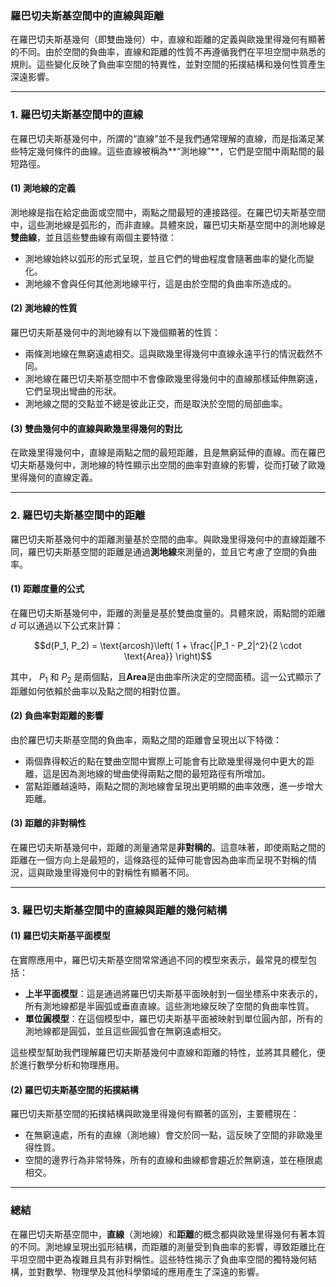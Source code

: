 ### **羅巴切夫斯基空間中的直線與距離**

在羅巴切夫斯基幾何（即雙曲幾何）中，直線和距離的定義與歐幾里得幾何有顯著的不同。由於空間的負曲率，直線和距離的性質不再遵循我們在平坦空間中熟悉的規則。這些變化反映了負曲率空間的特異性，並對空間的拓撲結構和幾何性質產生深遠影響。

---

### **1. 羅巴切夫斯基空間中的直線**

在羅巴切夫斯基幾何中，所謂的“直線”並不是我們通常理解的直線，而是指滿足某些特定幾何條件的曲線。這些直線被稱為**“測地線”**，它們是空間中兩點間的最短路徑。

#### **(1) 測地線的定義**

測地線是指在給定曲面或空間中，兩點之間最短的連接路徑。在羅巴切夫斯基空間中，這些測地線是弧形的，而非直線。具體來說，羅巴切夫斯基空間中的測地線是**雙曲線**，並且這些雙曲線有兩個主要特徵：
- 測地線始終以弧形的形式呈現，並且它們的彎曲程度會隨著曲率的變化而變化。
- 測地線不會與任何其他測地線平行，這是由於空間的負曲率所造成的。

#### **(2) 測地線的性質**

羅巴切夫斯基幾何中的測地線有以下幾個顯著的性質：
- 兩條測地線在無窮遠處相交。這與歐幾里得幾何中直線永遠平行的情況截然不同。
- 測地線在羅巴切夫斯基空間中不會像歐幾里得幾何中的直線那樣延伸無窮遠，它們呈現出彎曲的形狀。
- 測地線之間的交點並不總是彼此正交，而是取決於空間的局部曲率。

#### **(3) 雙曲幾何中的直線與歐幾里得幾何的對比**

在歐幾里得幾何中，直線是兩點之間的最短距離，且是無窮延伸的直線。而在羅巴切夫斯基幾何中，測地線的特性顯示出空間的曲率對直線的影響，從而打破了歐幾里得幾何的直線定義。

---

### **2. 羅巴切夫斯基空間中的距離**

羅巴切夫斯基幾何中的距離測量基於空間的曲率。與歐幾里得幾何中的直線距離不同，羅巴切夫斯基空間的距離是通過**測地線**來測量的，並且它考慮了空間的負曲率。

#### **(1) 距離度量的公式**

在羅巴切夫斯基幾何中，距離的測量是基於雙曲度量的。具體來說，兩點間的距離  $`d`$  可以通過以下公式來計算：


```math
d(P_1, P_2) = \text{arcosh}\left( 1 + \frac{|P_1 - P_2|^2}{2 \cdot \text{Area}} \right)
```


其中， $`P_1`$  和  $`P_2`$  是兩個點，且**Area**是由曲率所決定的空間面積。這一公式顯示了距離如何依賴於曲率以及點之間的相對位置。

#### **(2) 負曲率對距離的影響**

由於羅巴切夫斯基空間的負曲率，兩點之間的距離會呈現出以下特徵：
- 兩個靠得較近的點在雙曲空間中實際上可能會有比歐幾里得幾何中更大的距離，這是因為測地線的彎曲使得兩點之間的最短路徑有所增加。
- 當點距離越遠時，兩點之間的測地線會呈現出更明顯的曲率效應，進一步增大距離。

#### **(3) 距離的非對稱性**

在羅巴切夫斯基幾何中，距離的測量通常是**非對稱的**。這意味著，即使兩點之間的距離在一個方向上是最短的，這條路徑的延伸可能會因為曲率而呈現不對稱的情況，這與歐幾里得幾何中的對稱性有顯著不同。

---

### **3. 羅巴切夫斯基空間中的直線與距離的幾何結構**

#### **(1) 羅巴切夫斯基平面模型**

在實際應用中，羅巴切夫斯基空間常常通過不同的模型來表示，最常見的模型包括：
- **上半平面模型**：這是通過將羅巴切夫斯基平面映射到一個坐標系中來表示的，所有測地線都是半圓弧或垂直直線。這些測地線反映了空間的負曲率性質。
- **單位圓模型**：在這個模型中，羅巴切夫斯基平面被映射到單位圓內部，所有的測地線都是圓弧，並且這些圓弧會在無窮遠處相交。

這些模型幫助我們理解羅巴切夫斯基幾何中直線和距離的特性，並將其具體化，便於進行數學分析和物理應用。

#### **(2) 羅巴切夫斯基空間的拓撲結構**

羅巴切夫斯基空間的拓撲結構與歐幾里得幾何有顯著的區別，主要體現在：
- 在無窮遠處，所有的直線（測地線）會交於同一點，這反映了空間的非歐幾里得性質。
- 空間的邊界行為非常特殊，所有的直線和曲線都會趨近於無窮遠，並在極限處相交。

---

### **總結**

在羅巴切夫斯基空間中，**直線**（測地線）和**距離**的概念都與歐幾里得幾何有著本質的不同。測地線呈現出弧形結構，而距離的測量受到負曲率的影響，導致距離比在平坦空間中更為複雜且具有非對稱性。這些特性揭示了負曲率空間的獨特幾何結構，並對數學、物理學及其他科學領域的應用產生了深遠的影響。